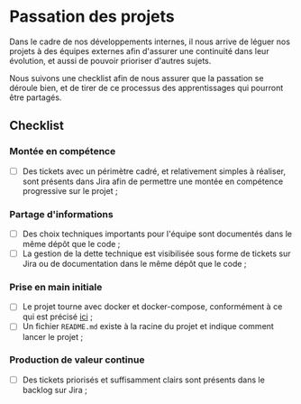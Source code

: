 # Passation des projets

Dans le cadre de nos développements internes, il nous arrive de léguer nos projets à des équipes externes afin d'assurer
une continuité dans leur évolution, et aussi de pouvoir prioriser d'autres sujets.

Nous suivons une checklist afin de nous assurer que la passation se déroule bien, et de tirer de ce processus des
apprentissages qui pourront être partagés.

## Checklist

### Montée en compétence

- [ ] Des tickets avec un périmètre cadré, et relativement simples à réaliser, sont présents dans Jira afin de permettre
  une montée en compétence progressive sur le projet ;

### Partage d'informations

- [ ] Des choix techniques importants pour l'équipe sont documentés dans le même dépôt que le code ;
- [ ] La gestion de la dette technique est visibilisée sous forme de tickets sur Jira ou de documentation dans le même
  dépôt que le code ;

### Prise en main initiale

- [ ] Le projet tourne avec docker et docker-compose, conformément à ce qui est précisé [ici](cloud-native.md) ;
- [ ] Un fichier `README.md` existe à la racine du projet et indique comment lancer le projet ;

### Production de valeur continue

- [ ] Des tickets priorisés et suffisamment clairs sont présents dans le backlog sur Jira ;
